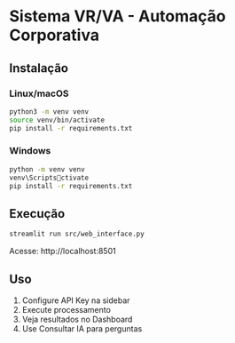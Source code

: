 # Sistema VR/VA - Automação Corporativa

## Instalação

### Linux/macOS
```bash
python3 -m venv venv
source venv/bin/activate
pip install -r requirements.txt
```

### Windows
```cmd
python -m venv venv
venv\Scriptsctivate
pip install -r requirements.txt
```

## Execução

```bash
streamlit run src/web_interface.py
```

Acesse: http://localhost:8501

## Uso

1. Configure API Key na sidebar
2. Execute processamento
3. Veja resultados no Dashboard
4. Use Consultar IA para perguntas

